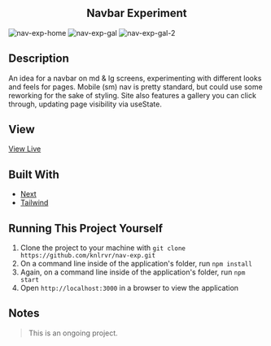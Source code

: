 <h2 align="center"> Navbar Experiment </h2>

![nav-exp-home](https://user-images.githubusercontent.com/91632194/232784383-d5b0ef27-051c-41be-b0d0-a80aed6a0932.png)
![nav-exp-gal](https://user-images.githubusercontent.com/91632194/232611335-8dca294d-0045-4fae-b63f-efabf511b690.png)
![nav-exp-gal-2](https://user-images.githubusercontent.com/91632194/232784163-039fb71a-7fe9-48fb-ab95-7a5ff34adbba.png)

## Description
An idea for a navbar on md & lg screens, experimenting with different looks and feels for pages. Mobile (sm) nav is pretty standard, but could use some reworking for the sake of styling. 
Site also features a gallery you can click through, updating page visibility via useState. 

## View 
[View Live](https://nav-exp.vercel.app/)

## Built With
- [Next](https://nextjs.org/docs/getting-started)
- [Tailwind](https://tailwindcss.com/docs/installation)

## Running This Project Yourself 
1. Clone the project to your machine with `git clone https://github.com/knlrvr/nav-exp.git`
2. On a command line inside of the application's folder, run `npm install`
3. Again, on a command line inside of the application's folder, run `npm start`
4. Open `http://localhost:3000` in a browser to view the application

## Notes
> This is an ongoing project.
